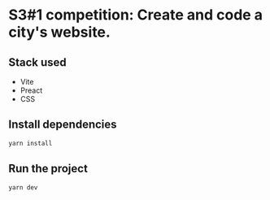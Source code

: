 # S3#1 competition: Create and code a city's website.

## Stack used

- Vite
- Preact
- CSS

## Install dependencies

```bash
yarn install
```

## Run the project

```bash
yarn dev
```